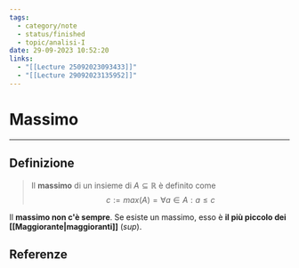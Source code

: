 ```yaml
---
tags:
  - category/note
  - status/finished
  - topic/analisi-I
date: 29-09-2023 10:52:20
links:
  - "[[Lecture 25092023093433]]"
  - "[[Lecture 29092023135952]]"
---
```

# Massimo
---
## Definizione
> Il **massimo** di un insieme di $A \subseteq \mathbb{R}$ è definito come
> $$c := max(A) = \forall a \in A: a \leq c$$

Il **massimo non c'è sempre**. Se esiste un massimo, esso è **il più piccolo dei [[Maggiorante|maggioranti]]** ($sup$).

## Referenze